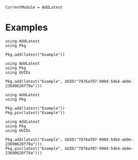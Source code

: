 ```@meta
CurrentModule = AddLatest
```

# Examples

```@example
using AddLatest
using Pkg

Pkg.add(latest("Example"))
```

```@example
using AddLatest
using Pkg
using UUIDs

Pkg.add(latest("Example", UUID("7876af07-990d-54b4-ab0e-23690620f79a")))
```

```@example
using AddLatest
using Pkg

Pkg.add(latest("Example"))
Pkg.pin(latest("Example"))
```

```@example
using AddLatest
using Pkg
using UUIDs

Pkg.add(latest("Example", UUID("7876af07-990d-54b4-ab0e-23690620f79a")))
Pkg.pin(latest("Example", UUID("7876af07-990d-54b4-ab0e-23690620f79a")))
```
